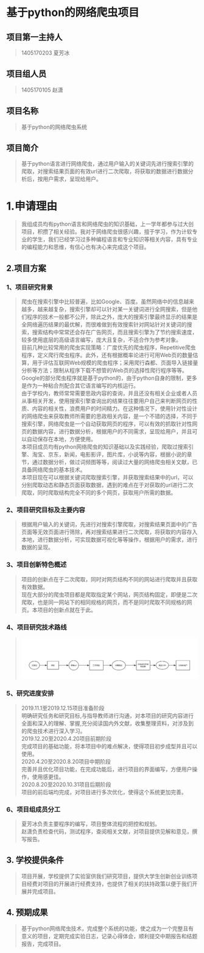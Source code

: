 # 基于python的网络爬虫项目
## 项目第一主持人
> 1405170203 夏芳冰
## 项目组人员
> 1405170105 赵潇
## 项目名称
> 基于python的网络爬虫系统
## 项目简介  
> 基于python语言进行网络爬虫，通过用户输入的关键词先进行搜索引擎的爬取，对搜索结果页面的有效url进行二次爬取，将获取的数据进行数据分析后，按用户需求，呈现给用户。
# 1.申请理由
> 我组成员均有python语言和网络爬虫的知识基础，上一学年都参与过大创项目，积攒了相关经验。我对于网络爬虫很感兴趣，擅于学习，作为计软专业的学生，我们已经学习过多种编程语言和专业知识等相关内容，具有专业的编程能力和思维，有信心也有决心来完成这个项目。
## 2.项目方案
### 1、项目研究背景
> 爬虫在搜索引擎中比较普遍，比如Google、百度。虽然网络中的信息越来越多，越来越复杂，搜索引擎却可以针对某一关键词进行全网搜索，但是他们程序的技术一般都不公开，除此之外，庞大的搜索引擎最终显示的结果是全网络遍历结果的最优解，而很难做到有效搜索针对网站针对关键词的搜索，搜索结构中常常还会存在广告网页，而且搜索引擎为了节约搜索速度，较多使用底层的高级语言编写，庞大且复杂，不适合作为参考对象。  
> 目前几种比较常用的爬虫实现策略：广度优先的爬虫程序，Repetitive爬虫程序，定义爬行爬虫程序。此外，还有根据概率论进行可用Web页的数量估算，用于评估互联网Web规模的爬虫程序；采用爬行森都、页面导入链接量分析等方法；限制从程序下载不想管的Web页的选择性爬行程序等等。Google的部分爬虫程序就是基于python的，由于python自身的限制，更多是作为一种粘合剂配合其它语言编写的内核运行。  
> 由于学校内，教师常常需要思政内容的查询，并且还没有相关企业或者人员从事相关开发，使用搜索引擎查询出的结果往往要用户自己来判断网页的性质、内容的相关性，浪费用户的时间精力。在这种情况下，使用针对性设计的网络爬虫来获取教师所需要的思政相关内容，是一个不错的选择，不同于搜索引擎，网络爬虫是一个自动获取网页的程序，可以有效的抓取针对性网页的数据内容，进行数据分析，根据用户的不同需求，呈现给用户，并且可以自动保存在本地，方便使用。  
> 本项目成员均有python网络爬虫的知识基础以及实践经验，爬取过搜索引擎、淘宝、京东，新闻，电影影评，图片库，小说等内容，根据小说的章节，通过数据分析，做过词频图等等，阅读过大量的网络爬虫相关文献，已具备网络爬虫的基本技术。  
> 本项目现在可以根据关键词爬取搜索引擎，并获取搜索结果中的url，可以分别爬取动态和静态页面获取数据，遇到的难点在于对获取的url进行二次爬取，同时爬取结构完全不同的多个网页，获取用户所需的数据。
### 2、项目研究目标及主要内容
> 根据用户输入的关键词，先进行对搜索引擎爬取，对搜索结果页面中的广告页面等无效页面进行筛除，再对搜索结果进行二次爬取，将获取的内容存入本地，进行数据分析，可实现数据可视化等等操作，根据用户的需求，进行数据的呈现。
### 3、项目创新特色概述
> 项目的创新点在于二次爬取，同时对网页结构不同的网站进行爬取并且获取有效数据。  
> 现在大部分的爬虫项目都是爬取指定某个网站，网页结构固定，即便是二次爬取，也是同一网站下的相同规格的网页，而不是同时爬取不同规格的网页。本项目的创新点就在于此。  
### 4、项目研究技术路线
>![](1.png)
### 5、研究进度安排
> 2019.11.1至2019.12.15项目准备阶段  
> 明确研究任务和研究目标,与指导教师进行沟通，对本项目的研究内容进行全面和深入的理解、掌握,充分阅读国内外文献，收集整理资料，对涉及到的爬虫技术进行深入学习。  
> 2019.12.20至2020.4.20项目前期阶段  
> 完成项目的基础功能，将本项目中的难点解决，使得项目初步成型并且可以使用。  
> 2020.4.20至2020.8.20项目中期阶段  
> 完善并且优化项目功能，在完成功能后，进行项目的界面编写，方便用户操作，使用感更佳。  
> 2020.8.20至2020.10.31项目后期阶段  
> 项目的前后端均完成，对项目进行多次优化，使得这个系统更加完善。  
### 6、项目组成员分工
> 夏芳冰负责主要程序的编写，项目整体流程的把控和规划。  
> 赵潇负责检查代码，测试程序，查阅相关文献，对项目提供见解和意见，撰写报告。  
## 3. 学校提供条件
> 项目开展，学校提供了实验室供我们研究项目，提供大学生创新创业训练项目经费对项目的开展进行经费支持，也提供了相关的扶持政策以便于我们开展并完成项目。  
## 4. 预期成果
> 基于python网络爬虫技术，完成整个系统的功能，使之成为一个完整且有意义的项目，定期完成实验日志，记录心得体会，顺利提交中期报告和结题报告，完成项目。
